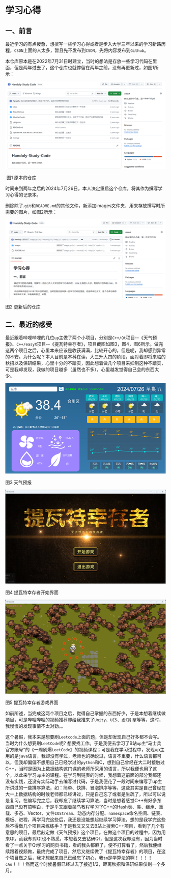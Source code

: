 # 学习心得

## 一、前言

​	最近学习的有点疲惫，想撰写一些学习心得或者是步入大学三年以来的学习新路历程，`CSDN`上面的人太多，暂且先不发布到`CSDN`，先将内容发布到`Github`。

​	本仓库原本是在2022年7月31日时建立，当时的想法是存放一些学习代码在里面，但是两年过去了，这个仓库也就停留在两年之前，没有再更新过，如图1所示：

![](images/1.png)

​	图1 原本的仓库

​	时间来到两年之后的2024年7月26日，本人决定重启这个仓库，将其作为撰写学习心得的记录本。

​	删除除了.`git`和`README.md`的其他文件，新添加images文件夹，用来存放撰写时所需要的图片，如图2所示：

![](images/2.png)

图2 更新后的仓库

## 二、最近的感受

​	最近跟着哔哩哔哩的几位`up`主做了两个小项目，分别是`C++/Qt`项目--《天气预报》、`C++/easyX`项目--《提瓦特幸存者》，项目截图如图3，图4，图6所示。做完这两个项目之后，心里本来应该是收获满满，比较开心的，但是呢，我却感到异常的不安。为什么呢？本人目前是本科在读，大三升大四的阶段，面对着即将来临的秋招以及保研结果，心里十分的不踏实，因此想着做几个项目来抑制这种不踏实，可是我却发现，我做的项目越多（虽然也不多），心里越发觉得自己会的东西太少。

![](images/3.png)

图3 天气预报

![](images/4.png)

图4 提瓦特幸存者开始界面

![](images/5.png)

图5 提瓦特幸存者游戏界面

​	如前所述，当完成这两个项目之后，觉得自己掌握的东西好少，于是本想着继续做项目，可是哔哩哔哩的视频推荐却给我推来了`Unity`、`UE5`、`虚幻引擎`等等，这时，我慢慢的发现事情不太对劲。。

​	这个暑假，我本来是想要刷`Leetcode`上面的题，但是却发现自己好多都不会写。当时为什么想要刷`LeetCode`呢? 想要找工作。于是我便去学习了B站`up`主“马士兵官方账号”的《一周刷爆`LeetCode`》的视频课程；可是我在学习过程中，发现up主用的是`java`语言，我却没有学过，老师也的确说过，语言不重要，什么语言都可以，但我却偏偏不想用自己已经学过的`python`和C，想到自己曾经在大二时接触过C++，当时是因为上数据结构这门课的老师所采用的语言，所以我便也用了这个，以此来学习`up`主的课程。在学习到链表的时候，我想着这前面的部分我都还没有实践，还没有实际动手去编写过代码，于是我便花了一段时间来编写了up主所讲过的一些排序算法，如：简单、快排、冒泡排序等等，这些其实是自己曾经在大一上数据结构的时候老师都已经讲过，只是自己忘了或者是生疏了，所以可以说是复习。在编写完之后，我却忘了继续学习算法，当时是想着感觉C++有好多东西自己没有搞明白，于是乎又跟着菜鸟教程学习了C++的Hash表、类、继承、重载、多态、Vector、文件`IOStream`、动态内存分配、`namespace`命名空间、链表、模板、进程，再学习完这些后，我还是没能想起继续学习算法，想的是我学完这些后不得做几个项目来练练手？于是我又又又去B站上搜索C++项目，看到了几个有意思的项目，最后敲定做《天气预报》这个项目。在做这个项目的过程中，因为用来Qt，而我却对Qt也不熟悉，本想着又去钻研Qt，但是这次我却没有，因为当时看了一点关于Qt学习的网页书籍，看的我头都麻了，便不打算看了，然后我便继续跟着视频做，最终完成了项目，然后又继续做了《提瓦特幸存者》的项目，在这个项目做之后，我才想起来自己已经忘了初心，我`tm`是学算法的啊！！！！`cAo`！！！然而这个时候暑假已经过去了接近1/2，距离秋招和保研结果仅剩一个多月。

